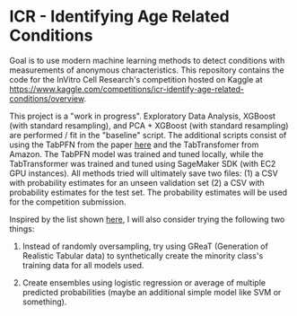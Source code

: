 # ICR - Identifying Age Related Conditions

Goal is to use modern machine learning methods to detect conditions with measurements of anonymous characteristics. This repository contains the code for the InVitro Cell Research's competition hosted on Kaggle at https://www.kaggle.com/competitions/icr-identify-age-related-conditions/overview.

This project is a "work in progress". Exploratory Data Analysis, XGBoost (with standard resampling), and PCA + XGBoost (with standard resampling) are performed / fit in the "baseline" script. The additional scripts consist of using the TabPFN from the paper [here](https://arxiv.org/pdf/2207.01848.pdf) and the TabTransfomer from Amazon. The TabPFN model was trained and tuned locally, while the TabTransformer was trained and tuned using SageMaker SDK (with EC2 GPU instances). All methods tried will ultimately save two files: (1) a CSV with probability estimates for an unseen validation set (2) a CSV with probability estimates for the test set. The probability estimates will be used for the competition submission.

Inspired by the list shown [here](https://sebastianraschka.com/blog/2022/deep-learning-for-tabular-data.html), I will also consider trying the following two things:

1. Instead of randomly oversampling, try using GReaT (Generation of Realistic Tabular data) to synthetically create the minority class's training data for all models used.

2. Create ensembles using logistic regression or average of multiple predicted probabilities (maybe an additional simple model like SVM or something).
